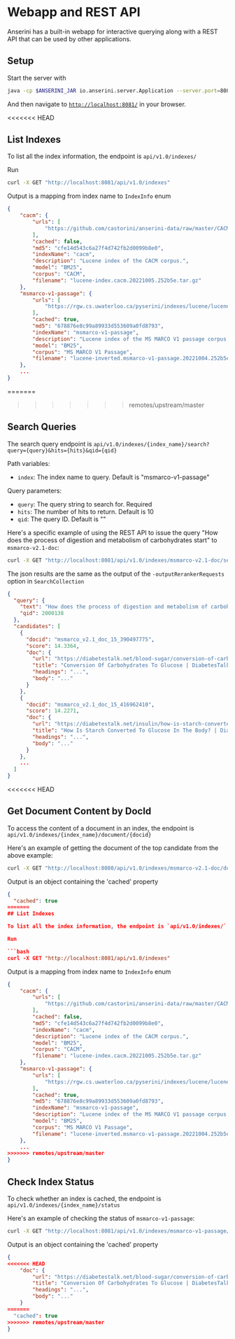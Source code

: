 # Webapp and REST API

Anserini has a built-in webapp for interactive querying along with a REST API that can be used by other applications.

## Setup

Start the server with

```bash
java -cp $ANSERINI_JAR io.anserini.server.Application --server.port=8081
```

And then navigate to [`http://localhost:8081/`](http://localhost:8081/) in your browser.

<<<<<<< HEAD
## List Indexes

To list all the index information, the endpoint is `api/v1.0/indexes/`

Run

```bash
curl -X GET "http://localhost:8081/api/v1.0/indexes"
```

Output is a mapping from index name to `IndexInfo` enum

```json
{
    "cacm": {
        "urls": [
            "https://github.com/castorini/anserini-data/raw/master/CACM/lucene-index.cacm.20221005.252b5e.tar.gz"
        ],
        "cached": false,
        "md5": "cfe14d543c6a27f4d742fb2d0099b8e0",
        "indexName": "cacm",
        "description": "Lucene index of the CACM corpus.",
        "model": "BM25",
        "corpus": "CACM",
        "filename": "lucene-index.cacm.20221005.252b5e.tar.gz"
    },
    "msmarco-v1-passage": {
        "urls": [
            "https://rgw.cs.uwaterloo.ca/pyserini/indexes/lucene/lucene-inverted.msmarco-v1-passage.20221004.252b5e.tar.gz"
        ],
        "cached": true,
        "md5": "678876e8c99a89933d553609a0fd8793",
        "indexName": "msmarco-v1-passage",
        "description": "Lucene index of the MS MARCO V1 passage corpus.",
        "model": "BM25",
        "corpus": "MS MARCO V1 Passage",
        "filename": "lucene-inverted.msmarco-v1-passage.20221004.252b5e.tar.gz"
    },
    ...
}
```

=======
>>>>>>> remotes/upstream/master
## Search Queries

The search query endpoint is `api/v1.0/indexes/{index_name}/search?query={query}&hits={hits}&qid={qid}`

Path variables:

- `index`: The index name to query. Default is "msmarco-v1-passage"

Query parameters:

- `query`: The query string to search for. Required
- `hits`: The number of hits to return. Default is 10
- `qid`: The query ID. Default is ""

Here's a specific example of using the REST API to issue the query "How does the process of digestion and metabolism of carbohydrates start" to `msmarco-v2.1-doc`:

```bash
curl -X GET "http://localhost:8081/api/v1.0/indexes/msmarco-v2.1-doc/search?query=How%20does%20the%20process%20of%20digestion%20and%20metabolism%20of%20carbohydrates%20start" 
```

The json results are the same as the output of the `-outputRerankerRequests` option in `SearchCollection`

```json
{
  "query": {
    "text": "How does the process of digestion and metabolism of carbohydrates start",
    "qid": 2000138
  },
  "candidates": [
    {
      "docid": "msmarco_v2.1_doc_15_390497775",
      "score": 14.3364,
      "doc": {
        "url": "https://diabetestalk.net/blood-sugar/conversion-of-carbohydrates-to-glucose",
        "title": "Conversion Of Carbohydrates To Glucose | DiabetesTalk.Net",
        "headings": "...",
        "body": "..."
      }
    },
    {
      "docid": "msmarco_v2.1_doc_15_416962410",
      "score": 14.2271,
      "doc": {
        "url": "https://diabetestalk.net/insulin/how-is-starch-converted-to-glucose-in-the-body",
        "title": "How Is Starch Converted To Glucose In The Body? | DiabetesTalk.Net",
        "headings": "...",
        "body": "..."
      }
    },
    ...
  ]
}
```

<<<<<<< HEAD
## Get Document Content by DocId

To access the content of a document in an index, the endpoint is `api/v1.0/indexes/{index_name}/document/{docid}`

Here's an example of getting the document of the top candidate from the above example:

```bash
curl -X GET "http://localhost:8080/api/v1.0/indexes/msmarco-v2.1-doc/documents/msmarco_v2.1_doc_15_390497775"
```

Output is an object containing the 'cached' property

```json
{
  "cached": true
=======
## List Indexes

To list all the index information, the endpoint is `api/v1.0/indexes/`

Run

```bash
curl -X GET "http://localhost:8081/api/v1.0/indexes"
```

Output is a mapping from index name to `IndexInfo` enum

```json
{
    "cacm": {
        "urls": [
            "https://github.com/castorini/anserini-data/raw/master/CACM/lucene-index.cacm.20221005.252b5e.tar.gz"
        ],
        "cached": false,
        "md5": "cfe14d543c6a27f4d742fb2d0099b8e0",
        "indexName": "cacm",
        "description": "Lucene index of the CACM corpus.",
        "model": "BM25",
        "corpus": "CACM",
        "filename": "lucene-index.cacm.20221005.252b5e.tar.gz"
    },
    "msmarco-v1-passage": {
        "urls": [
            "https://rgw.cs.uwaterloo.ca/pyserini/indexes/lucene/lucene-inverted.msmarco-v1-passage.20221004.252b5e.tar.gz"
        ],
        "cached": true,
        "md5": "678876e8c99a89933d553609a0fd8793",
        "indexName": "msmarco-v1-passage",
        "description": "Lucene index of the MS MARCO V1 passage corpus.",
        "model": "BM25",
        "corpus": "MS MARCO V1 Passage",
        "filename": "lucene-inverted.msmarco-v1-passage.20221004.252b5e.tar.gz"
    },
    ...
>>>>>>> remotes/upstream/master
}
```

## Check Index Status

To check whether an index is cached, the endpoint is `api/v1.0/indexes/{index_name}/status`

Here's an example of checking the status of `msmarco-v1-passage`:

```bash
curl -X GET "http://localhost:8081/api/v1.0/indexes/msmarco-v1-passage/status"
```

Output is an object containing the 'cached' property

```json
{
<<<<<<< HEAD
    "doc": {
        "url": "https://diabetestalk.net/blood-sugar/conversion-of-carbohydrates-to-glucose",
        "title": "Conversion Of Carbohydrates To Glucose | DiabetesTalk.Net",
        "headings": "...",
        "body": "..."
    }
=======
  "cached": true
>>>>>>> remotes/upstream/master
}
```